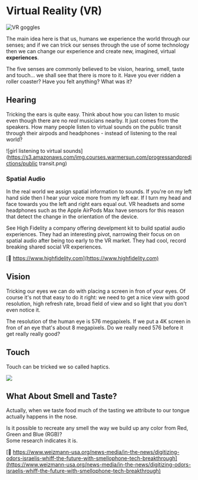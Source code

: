# Virtual Reality (VR)

![VR goggles](https://s3.amazonaws.com/img.courses.warmersun.com/progressandpredictions/vr.png)

The main idea here is that us, humans we experience the world through our senses; and if we can trick our senses through the use of some technology then we can change our experience and create new, imagined, virtual **experiences**.

The five senses are commonly believed to be vision, hearing, smell, taste and touch... we shall see that there is more to it. Have you ever ridden a roller coaster? Have you felt anything? What was it?

## Hearing

Tricking the ears is quite easy. Think about how you can listen to music even though there are no _real_ musicians nearby. It just comes from the speakers. How many people listen to virtual sounds on the public transit through their airpods and headphones - instead of listening to the real world?

![girl listening to virtual sounds](https://s3.amazonaws.com/img.courses.warmersun.com/progressandpredictions/public transit.png)

### Spatial Audio

In the real world we assign spatial information to sounds. If you're on my left hand side then I hear your voice more from my left ear. If I turn my head and face towards you the left and right ears equal out. VR headsets and some headphones such as the Apple AirPods Max have sensors for this reason that detect the change in the orientation of the device.

See High Fidelity a company offering develpment kit to build spatial audio experiences. They had an interesting pivot, narrowing their focus on on spatial audio after being too early to the VR market. They had cool, record breaking shared social VR experiences.

[🔗 https://www.highfidelity.com](https://www.highfidelity.com)

## Vision

Tricking our eyes we can do with placing a screen in fron of your eyes. Of course it's not that easy to do it right: we need to get a nice view with good resolution, high refresh rate, broad field of view and so light that you don't even notice it.

The resolution of the human eye is 576 megapixels. If we put a 4K screen in fron of an eye that's about 8 megapixels. Do we really need 576 before it get really really good?

## Touch

Touch can be tricked we so called haptics.

![](https://s3.amazonaws.com/img.courses.warmersun.com/progressandpredictions/oldvr.png)

## What About Smell and Taste?&#x20;

Actually, when we taste food much of the tasting we attribute to our tongue actually happens in the nose.

Is it possible to recreate any smell the way we build up any color from Red, Green and Blue (RGB)?\
Some research indicates it is.

[🔗 https://www.weizmann-usa.org/news-media/in-the-news/digitizing-odors-israelis-whiff-the-future-with-smellophone-tech-breakthrough](https://www.weizmann-usa.org/news-media/in-the-news/digitizing-odors-israelis-whiff-the-future-with-smellophone-tech-breakthrough)

